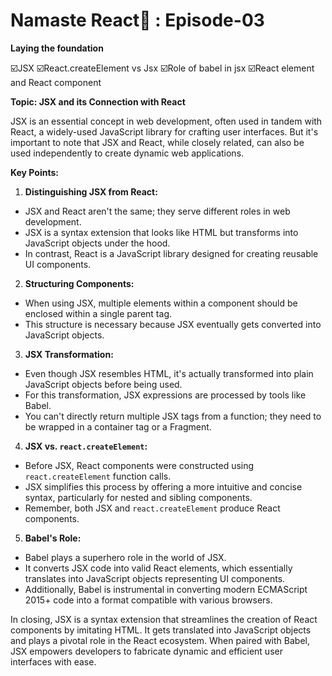 # Namaste React🚀 : Episode-03
**Laying the foundation**

☑️JSX
☑️React.createElement vs Jsx
☑️Role of babel in jsx
☑️React element and React component


**Topic: JSX and its Connection with React**

JSX is an essential concept in web development, often used in tandem with React, a widely-used JavaScript library for crafting user interfaces. But it's important to note that JSX and React, while closely related, can also be used independently to create dynamic web applications.

**Key Points:**

1. **Distinguishing JSX from React:**
- JSX and React aren't the same; they serve different roles in web development.
- JSX is a syntax extension that looks like HTML but transforms into JavaScript objects under the hood.
- In contrast, React is a JavaScript library designed for creating reusable UI components.

2. **Structuring Components:**
- When using JSX, multiple elements within a component should be enclosed within a single parent tag.
- This structure is necessary because JSX eventually gets converted into JavaScript objects.

3. **JSX Transformation:**
- Even though JSX resembles HTML, it's actually transformed into plain JavaScript objects before being used.
- For this transformation, JSX expressions are processed by tools like Babel.
- You can't directly return multiple JSX tags from a function; they need to be wrapped in a container tag or a Fragment.

4. **JSX vs. `react.createElement`:**
- Before JSX, React components were constructed using `react.createElement` function calls.
- JSX simplifies this process by offering a more intuitive and concise syntax, particularly for nested and sibling components.
- Remember, both JSX and `react.createElement` produce React components.

5. **Babel's Role:**
- Babel plays a superhero role in the world of JSX.
- It converts JSX code into valid React elements, which essentially translates into JavaScript objects representing UI components.
- Additionally, Babel is instrumental in converting modern ECMAScript 2015+ code into a format compatible with various browsers.

In closing, JSX is a syntax extension that streamlines the creation of React components by imitating HTML. It gets translated into JavaScript objects and plays a pivotal role in the React ecosystem. When paired with Babel, JSX empowers developers to fabricate dynamic and efficient user interfaces with ease.

